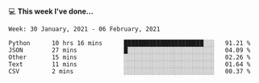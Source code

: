 💻 **This week I've done...**

<!--START_SECTION:waka-->
```text
Week: 30 January, 2021 - 06 February, 2021

Python      10 hrs 16 mins      ██████████████████████░░░   91.21 % 
JSON        27 mins             █░░░░░░░░░░░░░░░░░░░░░░░░   04.09 % 
Other       15 mins             ░░░░░░░░░░░░░░░░░░░░░░░░░   02.26 % 
Text        11 mins             ░░░░░░░░░░░░░░░░░░░░░░░░░   01.64 % 
CSV         2 mins              ░░░░░░░░░░░░░░░░░░░░░░░░░   00.37 %
```
<!--END_SECTION:waka-->
